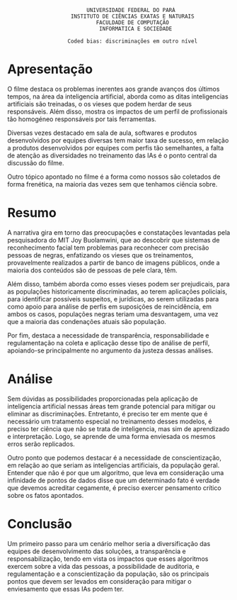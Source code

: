```
                         UNIVERSIDADE FEDERAL DO PARÁ
                    INSTITUTO DE CIÊNCIAS EXATAS E NATURAIS
                            FACULDADE DE COMPUTAÇÃO
                             INFORMATICA E SOCIEDADE

                   Coded bias: discriminações em outro nível
```

# Apresentação

O filme destaca os problemas inerentes aos grande avanços dos últimos tempos,
na área da inteligencia artificial, aborda como as ditas inteligencias
artificiais são treinadas, o os vieses que podem herdar de seus responsáveis.
Além disso, mostra os impactos de um perfil de profissionais tão homogéneo
responsáveis por tais ferramentas.

Diversas vezes destacado em sala de aula, softwares e produtos desenvolvidos
por equipes diversas tem maior taxa de sucesso, em relação a produtos
desenvolvidos por equipes com perfis tão semelhantes, a falta de atenção as
diversidades no treinamento das IAs é o ponto central da discussão do filme.

Outro tópico apontado no filme é a forma como nossos são coletados de forma
frenética, na maioria das vezes sem que tenhamos ciência sobre.

# Resumo

A narrativa gira em torno das preocupações e constatações levantadas pela
pesquisadora do MIT Joy Buolamwini, que ao descobrir que sistemas de
reconhecimento facial tem problemas para reconhecer com precisão pessoas de
negras, enfatizando os vieses que os treinamentos, provavelmente realizados a
partir de banco de imagens públicos, onde a maioria dos conteúdos são de
pessoas de pele clara, têm.

Além disso, também aborda como esses vieses podem ser prejudicais,
para as populações historicamente discriminadas, ao terem aplicações policiais,
para identificar possíveis suspeitos, e jurídicas, ao serem utilizadas para
como apoio para análise de perfis em suposições de reincidência, em ambos os
casos, populações negras teriam uma desvantagem, uma vez que a maioria das
condenações atuais são população.

Por fim, destaca a necessidade de transparência, responsabilidade e
regulamentação na coleta e aplicação desse tipo de análise de perfil,
apoiando-se principalmente no argumento da justeza dessas análises.

# Análise

Sem dúvidas as possibilidades proporcionadas pela aplicação de inteligencia
artificial nessas áreas tem grande potencial para mitigar ou eliminar as
discriminações. Entretanto, é preciso ter em mente que é necessário um
tratamento especial no treinamento desses modelos, é preciso ter ciência que
não se trata de inteligencia, mas sim de aprendizado e interpretação. Logo, se
aprende de uma forma enviesada os mesmos erros serão replicados.

Outro ponto que podemos destacar é a necessidade de conscientização, em relação
ao que seriam as inteligencias artificiais, da população geral. Entender que
não é por que um algoritmo, que leva em consideração uma infinidade de pontos
de dados disse que um determinado fato é verdade que devemos acreditar
cegamente, é preciso exercer pensamento crítico sobre os fatos apontados.

# Conclusão

Um primeiro passo para um cenário melhor seria a diversificação das equipes de
desenvolvimento das soluções, a transparência e responsabilização, tendo em
vista os impactos que esses algoritmos exercem sobre a vida das pessoas, a
possibilidade de auditoria, e regulamentação e a conscientização da população,
são os principais pontos que devem ser levados em consideração para mitigar o
enviesamento que essas IAs podem ter. 
